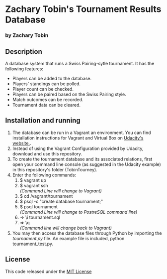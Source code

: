 # Zachary Tobin's Tournament Results Database
### by Zachary Tobin

## Description
A database system that runs a Swiss Pairing-sytle tournament.
It has the following features:
* Players can be added to the database.
* Players' standings can be polled.
* Player count can be checked.
* Players can be paired based on the Swiss Pairing style.
* Match outcomes can be recorded.
* Tournament data can be cleared.

## Installation and running
1. The database can be run in a Vagrant an environment. You can find installation instructions for Vagrant and Virtual Box on [Udacity's website.](https://classroom.udacity.com/nanodegrees/nd004/parts/af045689-1d81-46e7-8a3b-ad05de1142ce/modules/353202897075460/lessons/3423258756/concepts/14c72fe3-e3fe-4959-9c4b-467cf5b7c3a0). 
2. Instead of using the Vagrant Configuration provided by Udacity, download and use this repository.
3. To create the tournament database and its associated relations, first open your command line console (as suggested in the Udacity example) in this repository's folder (TobinTourney).
4. Enter the following commands:
    1. $ vagrant up
    2. $ vagrant ssh  
         *(Command Line will change to Vagrant)*
    3. $ cd /vagrant/tournament
    4. $ psql -c "create database tournament;"
    5. $ psql tournament  
         *(Command Line will change to PostreSQL command line)*
    6. => \i tournament.sql 
    7. => \q  
         *(Command line will change back to Vagrant)*
5. You may then access the database files through Python by importing the *tournament.py* file. 
    An example file is included, python tournament_test.py.


## License
This code released under the [MIT License](https://choosealicense.com/licenses/mit)
